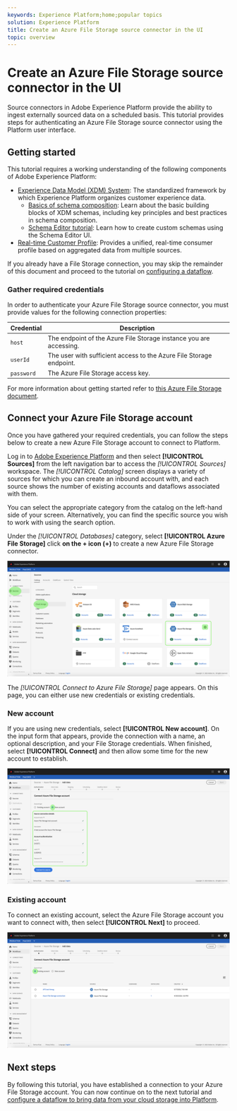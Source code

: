 ```yaml
---
keywords: Experience Platform;home;popular topics
solution: Experience Platform
title: Create an Azure File Storage source connector in the UI
topic: overview
---
```


# Create an Azure File Storage source connector in the UI

Source connectors in Adobe Experience Platform provide the ability to ingest externally sourced data on a scheduled basis. This tutorial provides steps for authenticating an Azure File Storage source connector using the Platform user interface.

## Getting started

This tutorial requires a working understanding of the following components of Adobe Experience Platform:

-   [Experience Data Model (XDM) System](../../../../../xdm/home.md): The standardized framework by which Experience Platform organizes customer experience data.
    -   [Basics of schema composition](../../../../../xdm/schema/composition.md): Learn about the basic building blocks of XDM schemas, including key principles and best practices in schema composition.
    -   [Schema Editor tutorial](../../../../../xdm/tutorials/create-schema-ui.md): Learn how to create custom schemas using the Schema Editor UI.
-   [Real-time Customer Profile](../../../../../profile/home.md): Provides a unified, real-time consumer profile based on aggregated data from multiple sources.

If you already have a File Storage connection, you may skip the remainder of this document and proceed to the tutorial on [configuring a dataflow](../../dataflow/batch/cloud-storage.md).

### Gather required credentials

In order to authenticate your Azure File Storage source connector, you must provide values for the following connection properties:

| Credential | Description |
| ---------- | ----------- |
| `host` | The endpoint of the Azure File Storage instance you are accessing. |
| `userId` | The user with sufficient access to the Azure File Storage endpoint. |
| `password` | The Azure File Storage access key. |

For more information about getting started refer to [this Azure File Storage document](https://docs.microsoft.com/en-us/azure/storage/files/storage-how-to-use-files-windows).

## Connect your Azure File Storage account

Once you have gathered your required credentials, you can follow the steps below to create a new Azure File Storage account to connect to Platform.

Log in to [Adobe Experience Platform](https://platform.adobe.com) and then select **[!UICONTROL Sources]** from the left navigation bar to access the *[!UICONTROL Sources]* workspace. The *[!UICONTROL Catalog]* screen displays a variety of sources for which you can create an inbound account with, and each source shows the number of existing accounts and dataflows associated with them.

You can select the appropriate category from the catalog on the left-hand side of your screen. Alternatively, you can find the specific source you wish to work with using the search option.

Under the *[!UICONTROL Databases]* category, select **[!UICONTROL Azure File Storage]** click **on the + icon (+)** to create a new Azure File Storage connector.

![catalog](../../../../images/tutorials/create/azure-file-storage/catalog.png)

The *[!UICONTROL Connect to Azure File Storage]* page appears. On this page, you can either use new credentials or existing credentials.

### New account

If you are using new credentials, select **[!UICONTROL New account]**. On the input form that appears, provide the connection with a name, an optional description, and your File Storage credentials. When finished, select **[!UICONTROL Connect]** and then allow some time for the new account to establish.

![connect](../../../../images/tutorials/create/azure-file-storage/new.png)

### Existing account

To connect an existing account, select the Azure File Storage account you want to connect with, then select **[!UICONTROL Next]** to proceed.

![existing](../../../../images/tutorials/create/azure-file-storage/existing.png)

## Next steps

By following this tutorial, you have established a connection to your Azure File Storage account. You can now continue on to the next tutorial and [configure a dataflow to bring data from your cloud storage into Platform](../../dataflow/batch/cloud-storage.md).